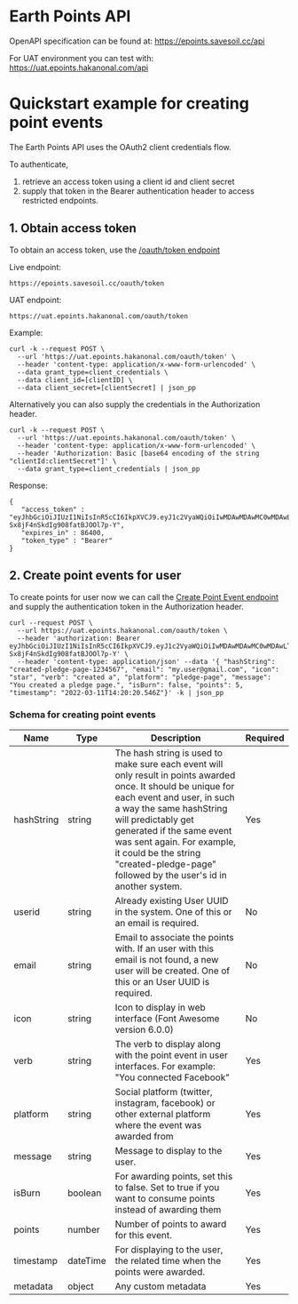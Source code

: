 # Earth Points API

OpenAPI specification can be found at: https://epoints.savesoil.cc/api

For UAT environment you can test with: https://uat.epoints.hakanonal.com/api

# Quickstart example for creating point events

The Earth Points API uses the OAuth2 client credentials flow. 

To authenticate,
1) retrieve an access token using a client id and client secret 
2) supply that token in the Bearer authentication header to access restricted endpoints.

## 1. Obtain access token

To obtain an access token, use the [/oauth/token endpoint](https://epoints.savesoil.cc/api/#/default/AppController_loginWithClientCredentials)

Live endpoint:
```
https://epoints.savesoil.cc/oauth/token
```

UAT endpoint:
```
https://uat.epoints.hakanonal.com/oauth/token
```

Example:
```
curl -k --request POST \
  --url 'https://uat.epoints.hakanonal.com/oauth/token' \
  --header 'content-type: application/x-www-form-urlencoded' \
  --data grant_type=client_credentials \
  --data client_id=[clientID] \
  --data client_secret=[clientSecret] | json_pp
```

Alternatively you can also supply the credentials in the Authorization header.

```
curl -k --request POST \
  --url 'https://uat.epoints.hakanonal.com/oauth/token' \
  --header 'content-type: application/x-www-form-urlencoded' \
  --header 'Authorization: Basic [base64 encoding of the string "clientId:clientSecret"]' \
  --data grant_type=client_credentials | json_pp
```

Response:

```
{
   "access_token" : "eyJhbGciOiJIUzI1NiIsInR5cCI6IkpXVCJ9.eyJ1c2VyaWQiOiIwMDAwMDAwMC0wMDAwLTAwMDAtMDAwMC0wMDAwMDAwMDAwMDAiLCJpYXQiOjE2NDcwMDQ5MjUsImV4cCI6MTY0NzA5MTMyNX0.ZFKNvG5H2nMoDnA-Sx8jF4nSkdIg908fatBJOOl7p-Y",
   "expires_in" : 86400,
   "token_type" : "Bearer"
}
```
## 2. Create point events for user

To create points for user now we can call the [Create Point Event endpoint](https://epoints.savesoil.cc/api/#/default/PointEventController_create) and supply the authentication token in the Authorization header.

```
curl --request POST \                        
  --url https://uat.epoints.hakanonal.com/oauth/token \  
  --header 'authorization: Bearer eyJhbGciOiJIUzI1NiIsInR5cCI6IkpXVCJ9.eyJ1c2VyaWQiOiIwMDAwMDAwMC0wMDAwLTAwMDAtMDAwMC0wMDAwMDAwMDAwMDAiLCJpYXQiOjE2NDcwMDQ5MjUsImV4cCI6MTY0NzA5MTMyNX0.ZFKNvG5H2nMoDnA-Sx8jF4nSkdIg908fatBJOOl7p-Y' \
  --header 'content-type: application/json' --data '{ "hashString": "created-pledge-page-1234567", "email": "my.user@gmail.com", "icon": "star", "verb": "created a", "platform": "pledge-page", "message": "You created a pledge page.", "isBurn": false, "points": 5, "timestamp": "2022-03-11T14:20:20.546Z"}' -k | json_pp
```

### Schema for creating point events

| Name | Type | Description | Required |
| ---- | ---- | ----------- | -------- |
| hashString | string | The hash string is used to make sure each event will only result in points awarded once. It should be unique for each event and user, in such a way the same hashString will predictably get generated if the same event was sent again. For example, it could be the string "created-pledge-page" followed by the user's id in another system. | Yes |
| userid | string | Already existing User UUID in the system. One of this or an email is required. | No |
| email | string | Email to associate the points with. If an user with this email is not found, a new user will be created. One of this or an User UUID is required. | No |
| icon | string | Icon to display in web interface (Font Awesome version 6.0.0) | No |
| verb | string | The verb to display along with the point event in user interfaces. For example: "You connected Facebook" | Yes |
| platform | string | Social platform (twitter, instagram, facebook) or other external platform where the event was awarded from | Yes |
| message | string | Message to display to the user. | Yes |
| isBurn | boolean | For awarding points, set this to false. Set to true if you want to consume points instead of awarding them | Yes |
| points | number | Number of points to award for this event. | Yes |
| timestamp | dateTime | For displaying to the user, the related time when the points were awarded. | Yes |
| metadata | object | Any custom metadata | Yes |
